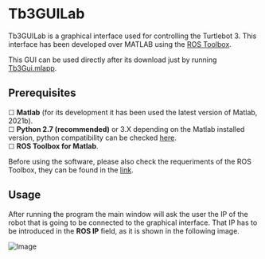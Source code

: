# Tb3GUILab
Tb3GUILab is a graphical interface used for controlling the Turtlebot 3. This interface has been developed over MATLAB using the [ROS Toolbox](https://es.mathworks.com/products/ros.html).

This GUI can be used directly after its download just by running <a href="">Tb3Gui.mlapp</a>.


## Prerequisites
<div>
  &#9744; <strong>Matlab</strong> (for its development it has been used the latest version of Matlab, 2021b).
</div>
<div>
  &#9744; <strong>Python 2.7 (recommended)</strong> or 3.X  depending on the Matlab installed version, python compatibility can be checked <a href="https://www.mathworks.com/content/dam/mathworks/mathworks-dot-com/support/sysreq/files/python-compatibility.pdf">here</a>.
  </div>
  <div>
  &#9744; <strong>ROS Toolbox for Matlab</strong>.
  </div>
  
Before using the software, please also check the requeriments of the ROS Toolbox, they can be found in the [link](https://es.mathworks.com/help/ros/gs/ros-system-requirements.html).

## Usage

After running the program the main window will ask the user the IP of the robot that is going to be connected to the graphical interface. That IP has to be introduced in the **ROS IP** field, as it is shown in the following image.

<p><img alt="Image" title="icon" src="Icon-pictures.png" /></p>



